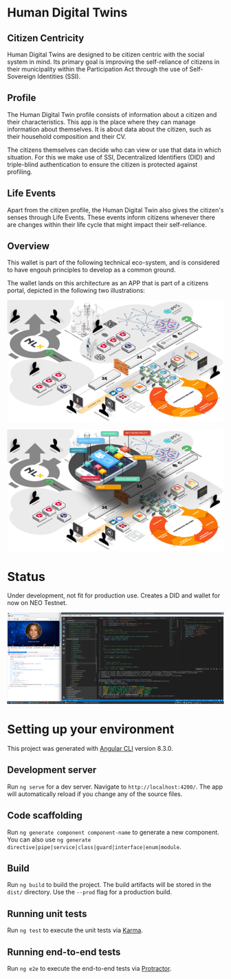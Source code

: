 # Human Digital Twins

## Citizen Centricity

Human Digital Twins are designed to be citizen centric with the social system in mind. Its primary goal is improving the self-reliance of citizens in their municipality within the Participation Act through the use of Self-Sovereign Identities (SSI).

## Profile

The Human Digital Twin profile consists of information about a citizen and their characteristics. This app is the place where they can manage information about themselves. It is about data about the citizen, such as their household composition and their CV.

The citizens themselves can decide who can view or use that data in which situation. For this we make use of SSI, Decentralized Identifiers (DID) and triple-blind authentication to ensure the citizen is protected against profiling.

## Life Events

Apart from the citizen profile, the Human Digital Twin also gives the citizen's senses through Life Events. These events inform citizens whenever there are changes within their life cycle that might impact their self-reliance.

## Overview

This wallet is part of the following technical eco-system, and is considered to have engouh principles to develop as a common ground.

The wallet lands on this architecture as an APP that is part of a citizens portal, depicted in the following two illustrations:

![Ecosystem](doc/img/ecosystem.png "Ecosystem")

![Wallet Ecosystem](doc/img/wallet-ecosystem.png "Wallet Ecosystem")

# Status

Under development, not fit for production use. Creates a DID and wallet for now on NEO Testnet.

![DID Wallet](doc/img/did-wallet-claims.png "DID Wallet")

# Setting up your environment

This project was generated with [Angular CLI](https://github.com/angular/angular-cli) version 8.3.0.

## Development server

Run `ng serve` for a dev server. Navigate to `http://localhost:4200/`. The app will automatically reload if you change any of the source files.

## Code scaffolding

Run `ng generate component component-name` to generate a new component. You can also use `ng generate directive|pipe|service|class|guard|interface|enum|module`.

## Build

Run `ng build` to build the project. The build artifacts will be stored in the `dist/` directory. Use the `--prod` flag for a production build.

## Running unit tests

Run `ng test` to execute the unit tests via [Karma](https://karma-runner.github.io).

## Running end-to-end tests

Run `ng e2e` to execute the end-to-end tests via [Protractor](http://www.protractortest.org/).
